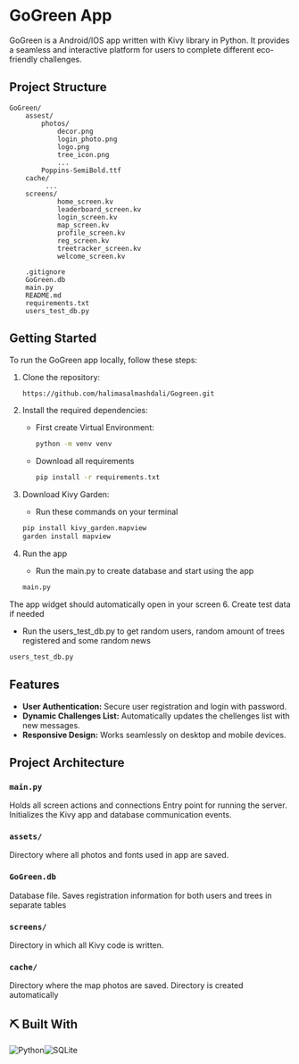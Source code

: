 # GoGreen App

GoGreen is a Android/IOS app written with Kivy library in Python. It provides a seamless and interactive platform for users to complete different eco-friendly challenges.

## Project Structure

```
GoGreen/
    assest/
        photos/
            decor.png
            login_photo.png
            logo.png
            tree_icon.png
            ...
        Poppins-SemiBold.ttf
    cache/
         ...
    screens/
            home_screen.kv
            leaderboard_screen.kv
            login_screen.kv
            map_screen.kv
            profile_screen.kv
            reg_screen.kv
            treetracker_screen.kv
            welcome_screen.kv

    .gitignore
    GoGreen.db
    main.py
    README.md
    requirements.txt
    users_test_db.py
```

## Getting Started

To run the GoGreen app locally, follow these steps:

1. Clone the repository:

   ```bash
   https://github.com/halimasalmashdali/Gogreen.git
   ```

2. Install the required dependencies:
   - First create Virtual Environment:
      ``` bash
      python -m venv venv
   - Download all requirements 
      ```bash
      pip install -r requirements.txt
     
3. Download Kivy Garden:
   
      - Run these commands on your terminal
     ``` bash
   pip install kivy_garden.mapview
   garden install mapview
     ```
4. Run the app
   - Run the main.py to create database and start using the app
   ```bash
   main.py
   ```

The app widget should automatically open in your screen
6. Create test data if needed
   - Run the users_test_db.py to get random users, random amount of trees registered and some random news
   ```bash
   users_test_db.py 
   ```


## Features

- **User Authentication:** Secure user registration and login with password.
- **Dynamic Challenges List:** Automatically updates the chellenges list with new messages.
- **Responsive Design:** Works seamlessly on desktop and mobile devices.

## Project Architecture

### `main.py`

Holds all screen actions and connections
Entry point for running the server. Initializes the Kivy app and database communication events.

### `assets/`

Directory where all photos and fonts used in app are saved.
### `GoGreen.db`

Database file. Saves registration information for both users and trees in separate tables

### `screens/`

Directory in which all Kivy code is written.

### `cache/`

Directory where the map photos are saved. Directory is created automatically


## ⛏️ Built With <a name = "tech_stack"></a>

![Python](https://img.shields.io/badge/python-3670A0?style=flat&logo=python&logoColor=ffdd54)![SQLite](https://img.shields.io/badge/sqlite-%2307405e.svg?style=flat&logo=sqlite&logoColor=white)


